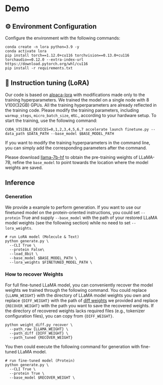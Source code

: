 
# Demo
## ⚙️ Environment Configuration
Configure the environment with the following commands:
```shell
conda create -n lora python=3.9 -y
conda activate lora
pip install torch==1.12.0+cu116 torchvision==0.13.0+cu116 torchaudio==0.12.0 --extra-index-url https://download.pytorch.org/whl/cu116
pip install -r requirements.txt
```
## 🚀 Instruction tuning (LoRA)
Our code is based on [alpaca-lora](https://github.com/tloen/alpaca-lora) with modifications made only to the training hyperparameters. We trained the model on a single node with 8 V100(32GB) GPUs. All the training hyperparameters are already reflected in the training code. Please modify the training parameters, including `warmup_steps`, `micro_batch_size`, etc., according to your hardware setup. To start the training, use the following command:
```shell
CUDA_VISIBLE_DEVICES=0,1,2,3,4,5,6,7 accelerate launch finetune.py --data_path $DATA_PATH --base_model $BASE_MODEL_PATH
```
If you want to modify the training hyperparameters in the command line, you can simply add the corresponding parameters after the command.

Please download [llama-7b-hf](https://huggingface.co/decapoda-research/llama-7b-hf/tree/main) to obtain the pre-training weights of LLaMA-7B, refine the `base_model` to point towards the location where the model weights are saved.


## Inference

### Generation

We provide a example to perform generation. If you want to use our finetuned model on the protein-oriented instructions, you could set `--protein` True and supply `--base_model` with the path of your restored LLaMA model weights (see the following section) while no need to set `--lora_weights`.

```shell
# run LoRA model (Molecule & Text)
python generate.py \
  --CLI True \
  --protein False\
  --load_8bit \
  --base_model $BASE_MODEL_PATH \
  --lora_weights $FINETUNED_MODEL_PATH \
```

### How to recover Weights

For full fine-tuned LLaMA model, you can conveniently recover the model weights we trained through the following command. You could replace `{LLAMA_WEIGHT}` with the directory of LLaMA model weights you own and replace `{DIFF_WEIGHT}` with the path of  [diff weights](https://huggingface.co/zjunlp/llama-molinst-protein-7b) we provided and replace `{RECOVER_WEIGHT}` with the path you want to save the recovered weights. If the directory of recovered weights lacks required files (e.g., tokenizer configuration files), you can copy from `{DIFF_WEIGHT}`.
```shell
python weight_diff.py recover \
  --path_raw {LLAMA_WEIGHT} \
  --path_diff {DIFF_WEIGHT} \
  --path_tuned {RECOVER_WEIGHT}
```

You then could execute the following command for generation with fine-tuned LLaMA model.

```shell
# run fine-tuned model (Protein)
python generate.py \
  --CLI True \
  --protein True \
  --base_model $RECOVER_WEIGHT \
```
